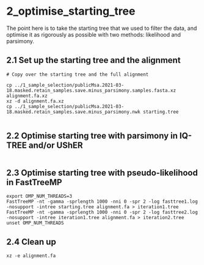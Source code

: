 # 2_optimise_starting_tree

The point here is to take the starting tree that we used to filter the data, and optimise it as rigorously as possible with two methods: likelihood and parsimony.


## 2.1 Set up the starting tree and the alignment

```
# Copy over the starting tree and the full alignment

cp ../1_sample_selection/publicMsa.2021-03-18.masked.retain_samples.save.minus_parsimony.samples.fasta.xz alignment.fa.xz
xz -d alignment.fa.xz
cp ../1_sample_selection/publicMsa.2021-03-18.masked.retain_samples.save.minus_parsimony.nwk starting.tree


```


## 2.2 Optimise starting tree with parsimony in IQ-TREE and/or UShER

```
```

## 2.3 Optimise starting tree with pseudo-likelihood in FastTreeMP

```
export OMP_NUM_THREADS=3
FastTreeMP -nt -gamma -sprlength 1000 -nni 0 -spr 2 -log fasttree1.log -nosupport -intree starting.tree alignment.fa > iteration1.tree
FastTreeMP -nt -gamma -sprlength 1000 -nni 0 -spr 2 -log fasttree2.log -nosupport -intree iteration1.tree alignment.fa > iteration2.tree
unset OMP_NUM_THREADS
```


## 2.4 Clean up

```
xz -e alignment.fa
```
